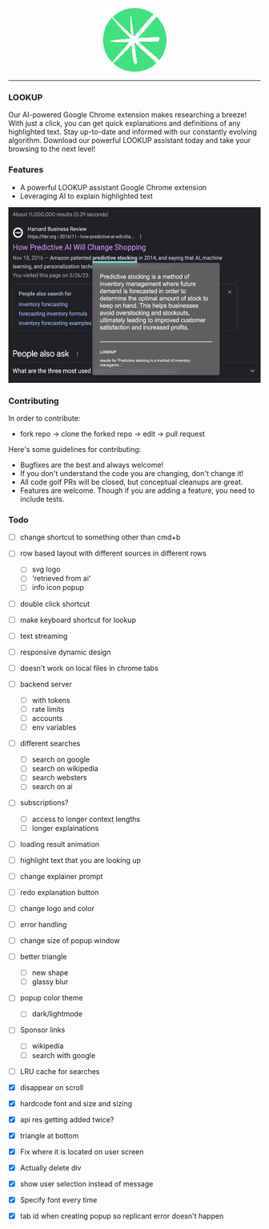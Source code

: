 
<p align="center">
  <img src="https://raw.githubusercontent.com/kevbuh/LOOKUP/main/images/128starcircle.png">
</p>

--------------------------------------------------------------------

### LOOKUP

Our AI-powered Google Chrome extension makes researching a breeze! With just a click, you can get quick explanations and definitions of any highlighted text. Stay up-to-date and informed with our constantly evolving algorithm. Download our powerful LOOKUP assistant today and take your browsing to the next level!

### Features

* A powerful LOOKUP assistant Google Chrome extension 
* Leveraging AI to explain highlighted text

<p align="center" >
  <img height="350px" src="https://raw.githubusercontent.com/kevbuh/lookup/main/images/mar2723_ss.png">
</p>


### Contributing

In order to contribute:
* fork repo -> clone the forked repo -> edit -> pull request 

Here's some guidelines for contributing:
* Bugfixes are the best and always welcome!
* If you don't understand the code you are changing, don't change it!
* All code golf PRs will be closed, but conceptual cleanups are great.
* Features are welcome. Though if you are adding a feature, you need to include tests.


### Todo

- [ ] change shortcut to something other than cmd+b
- [ ] row based layout with different sources in different rows
  - [ ] svg logo 
  - [ ] 'retrieved from ai' 
  - [ ] info icon popup
- [ ] double click shortcut
- [ ] make keyboard shortcut for lookup
- [ ] text streaming
- [ ] responsive dynamic design
- [ ] doesn't work on local files in chrome tabs
- [ ] backend server 
  - [ ] with tokens
  - [ ] rate limits
  - [ ] accounts
  - [ ] env variables
- [ ] different searches
  - [ ] search on google
  - [ ] search on wikipedia
  - [ ] search websters
  - [ ] search on ai
- [ ] subscriptions?
  - [ ] access to longer context lengths
  - [ ] longer explainations
- [ ] loading result animation
- [ ] highlight text that you are looking up
- [ ] change explainer prompt
- [ ] redo explanation button
- [ ] change logo and color
- [ ] error handling
- [ ] change size of popup window
- [ ] better triangle
  - [ ] new shape
  - [ ] glassy blur 
- [ ] popup color theme
  - [ ] dark/lightmode
- [ ] Sponsor links
  - [ ] wikipedia
  - [ ] search with google
- [ ] LRU cache for searches
- [x] disappear on scroll
- [x] hardcode font and size and sizing
- [x] api res getting added twice?
- [x] triangle at bottom 
- [x] Fix where it is located on user screen
- [x] Actually delete div
- [x] show user selection instead of message
- [x] Specify font every time
- [x] tab id when creating popup so replicant error doesn't happen 

